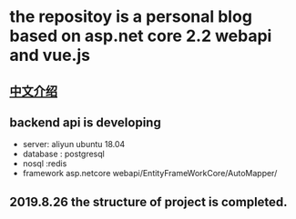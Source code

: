 # the repositoy is  a personal blog based on asp.net core 2.2 webapi and vue.js
## [中文介绍](https://github.com/hjsjy/NarojayBlog/blob/master/Chinese)

## backend api is developing
- server: aliyun ubuntu 18.04
- database : postgresql
- nosql :redis
- framework  asp.netcore webapi/EntityFrameWorkCore/AutoMapper/
## 2019.8.26 the structure of project is completed.

